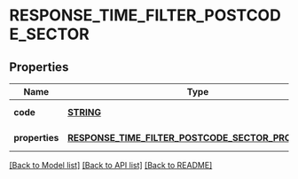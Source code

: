 # RESPONSE_TIME_FILTER_POSTCODE_SECTOR

## Properties
Name | Type | Description | Notes
------------ | ------------- | ------------- | -------------
**code** | [**STRING**](String.md) |  | [default to null]
**properties** | [**RESPONSE_TIME_FILTER_POSTCODE_SECTOR_PROPERTIES**](ResponseTimeFilterPostcodeSectorProperties.md) |  | [default to null]

[[Back to Model list]](../README.md#documentation-for-models) [[Back to API list]](../README.md#documentation-for-api-endpoints) [[Back to README]](../README.md)


